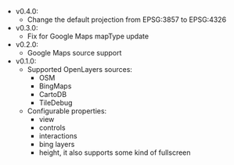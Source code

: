 * v0.4.0:
  * Change the default projection from EPSG:3857 to EPSG:4326
* v0.3.0:
  * Fix for Google Maps mapType update
* v0.2.0:
  * Google Maps source support
* v0.1.0:
  * Supported OpenLayers sources:
    * OSM
    * BingMaps
    * CartoDB
    * TileDebug
  * Configurable properties:
    * view
    * controls
    * interactions
    * bing layers
    * height, it also supports some kind of fullscreen
